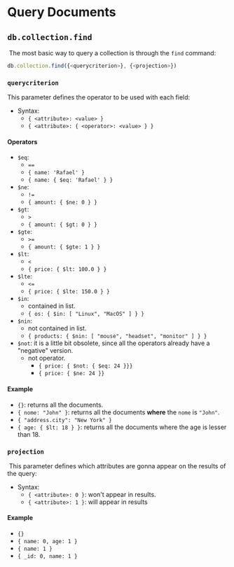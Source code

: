 # Query Documents

## `db.collection.find`

​	The most basic way to query a collection is through the `find` command:

```javascript
db.collection.find({<querycriterion>}, {<projection>})
```

### `querycriterion`

This parameter defines the operator to be used with each field:
- Syntax:
  - `{ <attribute>: <value> }`
  - `{ <attribute>: { <operator>: <value> } }`

#### Operators

- `$eq`:
  - `==`
  - `{ name: 'Rafael' }`
  - `{ name: { $eq: 'Rafael' } }`
- `$ne`:
  - `!=`
  - `{ amount: { $ne: 0 } }`
- `$gt`:
  - `>`
  - `{ amount: { $gt: 0 } }`
- `$gte`:
  - `>=`
  - `{ amount: { $gte: 1 } }`
- `$lt`:
  - `<`
  - `{ price: { $lt: 100.0 } }`
- `$lte`:
  - `<=`
  - `{ price: { $lte: 150.0 } }`
- `$in`:
  - contained in list.
  - `{ os: { $in: [ "Linux", "MacOS" ] } }`
- `$nin`:
  - not contained in list.
  - `{ products: { $nin: [ "mouse", "headset", "monitor" ] } }`
- `$not`: it is a little bit obsolete, since all the operators already have a "negative" version.
  - not operator.
    - `{ price: { $not: { $eq: 24 }}}`
    - `{ price: { $ne: 24 }}`

#### Example

  - `{}`: returns all the documents.
  - `{ nome: "John" }`: returns all the documents **where** the `nome` is `"John"`.
  - `{ "address.city": "New York" }`
  - `{ age: { $lt: 18 } }`: returns all the documents where the age is lesser than 18.

### `projection`

​	This parameter defines which attributes are gonna appear on the results of the query:

- Syntax:
  - `{ <attribute>: 0 }`: won't appear in results.
  - `{ <attribute>: 1 }`: will appear in results

#### Example

  - `{}`
  - `{ name: 0, age: 1 }`
  - `{ name: 1 }`
  - `{ _id: 0, name: 1 }`
